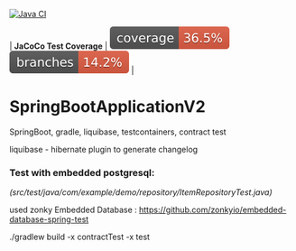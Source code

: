 [![Java CI](https://github.com/zelka-git/SpringBootApplicationV2/actions/workflows/learn-github-actions.yml/badge.svg)](https://github.com/zelka-git/SpringBootApplicationV2/actions/workflows/learn-github-actions.yml)

| __JaCoCo Test Coverage__ | [![coverage](https://raw.githubusercontent.com/zelka-git/SpringBootApplicationV2/badges/jacoco.svg)](https://github.com/zelka-git/SpringBootApplicationV2/actions/workflows/build.yml) [![branch coverage](https://raw.githubusercontent.com/zelka-git/SpringBootApplicationV2/badges/branches.svg)](https://github.com/cicirello/JavaPermutationTools/actions/workflows/build.yml) |


# SpringBootApplicationV2

SpringBoot,
gradle,
liquibase,
testcontainers,
contract test

liquibase - hibernate plugin to generate changelog

### Test with embedded postgresql:
*(src/test/java/com/example/demo/repository/ItemRepositoryTest.java)*

used zonky Embedded Database : https://github.com/zonkyio/embedded-database-spring-test



./gradlew build -x contractTest -x test
